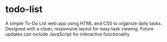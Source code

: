 # todo-list
A simple To-Do List web app using HTML and CSS to organize daily tasks. Designed with a clean, responsive layout for easy task viewing. Future updates can include JavaScript for interactive functionality.
